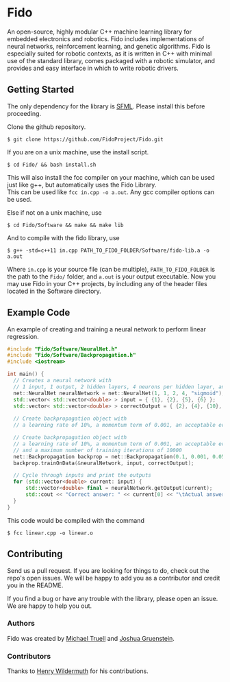 # Fido

An open-source, highly modular C++ machine learning library for embedded electronics and robotics. Fido includes implementations of neural networks, reinforcement learning, and genetic algorithms. Fido is especially suited for robotic contexts, as it is written in C++ with minimal use of the standard library, comes packaged with a robotic simulator, and provides and easy interface in which to write robotic drivers.

## Getting Started

The only dependency for the library is [SFML](http://www.sfml-dev.org/learn.php). Please install this before proceeding.

Clone the github repository.
```
$ git clone https://github.com/FidoProject/Fido.git
```

If you are on a unix machine, use the install script.
```
$ cd Fido/ && bash install.sh
```
This will also install the fcc compiler on your machine, which can be used just like g++, but automatically uses the Fido Library.  
This can be used like `fcc in.cpp -o a.out`. Any gcc compiler options can be used.

Else if not on a unix machine, use
```
$ cd Fido/Software && make && make lib
```
And to compile with the fido library, use
```
$ g++ -std=c++11 in.cpp PATH_TO_FIDO_FOLDER/Software/fido-lib.a -o a.out
```
Where `in.cpp` is your source file (can be multiple), `PATH_TO_FIDO_FOLDER` is the path to the `Fido/` folder, and `a.out` is your output executable.
Now you may use Fido in your C++ projects, by including any of the header files located in the Software directory.

## Example Code

An example of creating and training a neural network to perform linear regression.

```cpp
#include "Fido/Software/NeuralNet.h"
#include "Fido/Software/Backpropagation.h"
#include <iostream>

int main() {
  // Creates a neural network with
  // 1 input, 1 output, 2 hidden layers, 4 neurons per hidden layer, and a sigmoid activation function.
  net::NeuralNet neuralNetwork = net::NeuralNet(1, 1, 2, 4, "sigmoid");
  std::vector< std::vector<double> > input = { {1}, {2}, {5}, {6} };
  std::vector< std::vector<double> > correctOutput = { {2}, {4}, {10}, {12} };
  
  // Create backpropagation object with 
  // a learning rate of 10%, a momentum term of 0.001, an acceptable error level of 10%, 

  // Create backpropagation object with
  // a learning rate of 10%, a momentum term of 0.001, an acceptable error level of 5%,
  // and a maximum number of training iterations of 10000
  net::Backpropagation backprop = net::Backpropagation(0.1, 0.001, 0.05, 10000);
  backprop.trainOnData(&neuralNetwork, input, correctOutput);

  // Cycle through inputs and print the outputs
  for (std::vector<double> current: input) {
      std::vector<double> final = neuralNetwork.getOutput(current);
      std::cout << "Correct answer: " << current[0] << "\tActual answer:" << final[0] << std::endl;
  }
}
```
This code would be compiled with the command
```
$ fcc linear.cpp -o linear.o
```
## Contributing

Send us a pull request. If you are looking for things to do, check out the repo's open issues. We will be happy to add you as a contributor and credit you in the README.

If you find a bug or have any trouble with the library, please open an issue. We are happy to help you out.

### Authors

Fido was created by [Michael Truell](https://github.com/truell20) and [Joshua Gruenstein](https://github.com/joshuagruenstein).

### Contributors

Thanks to [Henry Wildermuth](https://github.com/FlyingGraysons) for his contributions.
